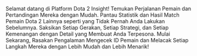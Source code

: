 Selamat datang di Platform Dota 2 Insight! Temukan Perjalanan Pemain dan Pertandingan Mereka dengan Mudah. Pantau Statistik dan Hasil Match Pemain Dota 2 Lainnya seperti yang Tidak Pernah Anda Lakukan Sebelumnya. Saksikan Setiap Gerakan, Setiap Strategi, dan Setiap Kemenangan dengan Detail yang Membuat Anda Terpesona. Mulai Sekarang, Rasakan Pengalaman Mengecek ID Pemain dan Melacak Setiap Langkah Mereka dengan Lebih Mudah dan Lebih Menarik!
